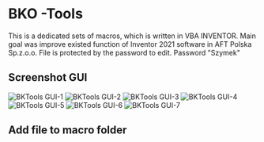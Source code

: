# BKO -Tools

This is  a dedicated sets of macros, which  is written in VBA INVENTOR. Main goal was improve existed function of  Inventor 2021 software in AFT Polska Sp.z.o.o.
File is protected by the password to edit. Password "Szymek"

## Screenshot GUI
![BKTools GUI-1](https://user-images.githubusercontent.com/94799210/144129438-4e3ebbbd-e5b6-420a-8418-50fb70f3f113.png)
![BKTools GUI-2](https://user-images.githubusercontent.com/94799210/144129477-0850f25d-dae1-4b68-9aec-016f8ad21941.png)
![BKTools GUI-3](https://user-images.githubusercontent.com/94799210/144129479-a1d2172f-a54e-40a4-827d-f6383931d26d.png)
![BKTools GUI-4](https://user-images.githubusercontent.com/94799210/144129482-54617908-1743-4f70-af3e-433ccad88949.png)
![BKTools GUI-5](https://user-images.githubusercontent.com/94799210/144129484-66823855-bc94-4028-a3fc-42bbf896dc7c.png)
![BKTools GUI-6](https://user-images.githubusercontent.com/94799210/144129486-e14c0c37-714a-4c94-85e7-cdbf38cbded9.png)
![BKTools GUI-7](https://user-images.githubusercontent.com/94799210/144129489-a95f6cf0-1590-4fd2-bd58-20ef038a098f.png)

## Add file to macro folder


